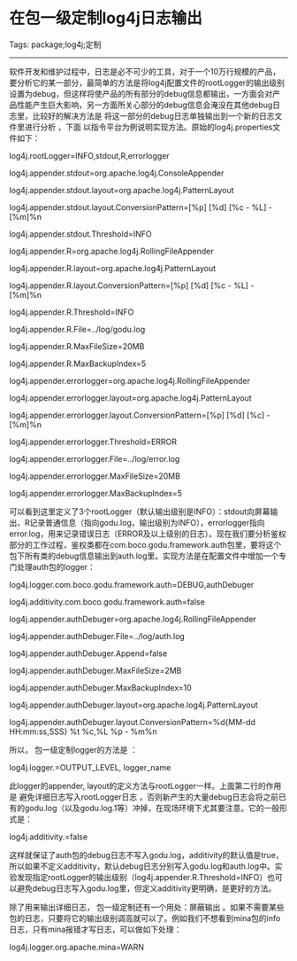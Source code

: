 # 在包一级定制log4j日志输出
Tags: package;log4j;定制

------

软件开发和维护过程中，日志是必不可少的工具，对于一个10万行规模的产品，要分析它的某一部分，最简单的方法是将log4j配置文件的rootLogger的输出级别设置为debug，但这样将使产品的所有部分的debug信息都输出，一方面会对产品性能产生巨大影响，另一方面所关心部分的debug信息会淹没在其他debug日志里，比较好的解决方法是 将这一部分的debug日志单独输出到一个新的日志文件里进行分析 ，下面 以指令平台为例说明实现方法。原始的log4j.properties文件如下：
 
 log4j.rootLogger=INFO,stdout,R,errorlogger 

 log4j.appender.stdout=org.apache.log4j.ConsoleAppender 

 log4j.appender.stdout.layout=org.apache.log4j.PatternLayout 

 log4j.appender.stdout.layout.ConversionPattern=[%p] [%d] [%c - %L] - [%m]%n 

 log4j.appender.stdout.Threshold=INFO 

 log4j.appender.R=org.apache.log4j.RollingFileAppender 

 log4j.appender.R.layout=org.apache.log4j.PatternLayout 

 log4j.appender.R.layout.ConversionPattern=[%p] [%d] [%c - %L] - [%m]%n 

 log4j.appender.R.Threshold=INFO 

 log4j.appender.R.File=../log/godu.log 

 log4j.appender.R.MaxFileSize=20MB 

 log4j.appender.R.MaxBackupIndex=5 

 log4j.appender.errorlogger=org.apache.log4j.RollingFileAppender 

 log4j.appender.errorlogger.layout=org.apache.log4j.PatternLayout 

 log4j.appender.errorlogger.layout.ConversionPattern=[%p] [%d] [%c] - [%m]%n 

 log4j.appender.errorlogger.Threshold=ERROR 

 log4j.appender.errorlogger.File=../log/error.log 

 log4j.appender.errorlogger.MaxFileSize=20MB 

 log4j.appender.errorlogger.MaxBackupIndex=5 
 
可以看到这里定义了3个rootLogger（默认输出级别是INFO）：stdout向屏幕输出，R记录普通信息（指向godu.log，输出级别为INFO），errorlogger指向error.log，用来记录错误日志（ERROR及以上级别的日志）。现在我们要分析鉴权部分的工作过程，鉴权类都在com.boco.godu.framework.auth包里，要将这个包下所有类的debug信息输出到auth.log里。实现方法是在配置文件中增加一个专门处理auth包的logger：
 
 log4j.logger.com.boco.godu.framework.auth=DEBUG,authDebuger 

 log4j.additivity.com.boco.godu.framework.auth=false 

 log4j.appender.authDebuger=org.apache.log4j.RollingFileAppender 

 log4j.appender.authDebuger.File=../log/auth.log 

 log4j.appender.authDebuger.Append=false 

 log4j.appender.authDebuger.MaxFileSize=2MB 

 log4j.appender.authDebuger.MaxBackupIndex=10 

 log4j.appender.authDebuger.layout=org.apache.log4j.PatternLayout 

 log4j.appender.authDebuger.layout.ConversionPattern=%d{MM-dd HH:mm:ss,SSS} %t %c,%L %p - %m%n 
 
 

所以， 包一级定制logger的方法是 ：
 
 log4j.logger.<full package name>=OUTPUT_LEVEL, logger_name 
 
此logger的appender, layout的定义方法与rootLogger一样。上面第二行的作用是 避免详细日志写入rootLogger日志 ，否则新产生的大量debug日志会将之前已有的godu.log（以及godu.log.1等）冲掉，在现场环境下尤其要注意。它的一般形式是： 
 
 log4j.additivity.<full package name>=false 
 
 这样就保证了auth包的debug日志不写入godu.log，additivity的默认值是true，所以如果不定义additivity，默认debug日志分别写入godu.log和auth.log中。实验发现指定rootLogger的输出级别（log4j.appender.R.Threshold=INFO）也可以避免debug日志写入godu.log里，但定义additivity更明确，是更好的方法。 

 

除了用来输出详细日志， 包一级定制还有一个用处：屏蔽输出 。如果不需要某些包的日志，只要将它的输出级别调高就可以了。例如我们不想看到mina包的info日志，只有mina报错才写日志，可以做如下处理：
 
 log4j.logger.org.apache.mina=WARN